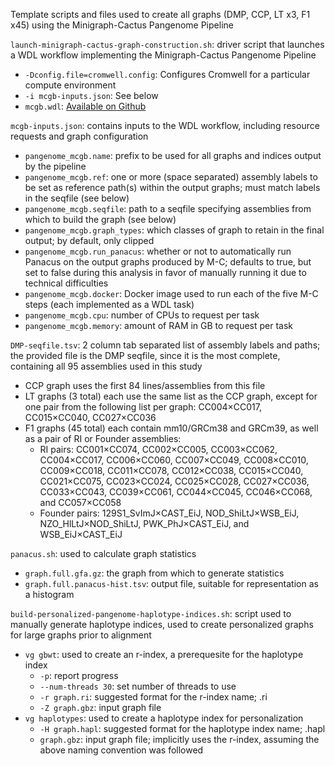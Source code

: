 Template scripts and files used to create all graphs (DMP, CCP, LT x3, F1 x45) using the Minigraph-Cactus Pangenome Pipeline

`launch-minigraph-cactus-graph-construction.sh`: driver script that launches a WDL workflow implementing the Minigraph-Cactus Pangenome Pipeline
- `-Dconfig.file=cromwell.config`: Configures Cromwell for a particular compute environment
- `-i mcgb-inputs.json`: See below
- `mcgb.wdl`: [Available on Github](https://github.com/twlab/cig-pipelines/blob/main/wdl/pipelines/pangenome/mcgb.wdl)

`mcgb-inputs.json`: contains inputs to the WDL workflow, including resource requests and graph configuration
- `pangenome_mcgb.name`: prefix to be used for all graphs and indices output by the pipeline
- `pangenome_mcgb.ref`: one or more (space separated) assembly labels to be set as reference path(s) within the output graphs; must match labels in the seqfile (see below)
- `pangenome_mcgb.seqfile`: path to a seqfile specifying assemblies from which to build the graph (see below)
- `pangenome_mcgb.graph_types`: which classes of graph to retain in the final output; by default, only clipped
- `pangenome_mcgb.run_panacus`: whether or not to automatically run Panacus on the output graphs produced by M-C; defaults to true, but set to false during this analysis in favor of manually running it due to technical difficulties
- `pangenome_mcgb.docker`: Docker image used to run each of the five M-C steps (each implemented as a WDL task)
- `pangenome_mcgb.cpu`: number of CPUs to request per task
- `pangenome_mcgb.memory`: amount of RAM in GB to request per task

`DMP-seqfile.tsv`: 2 column tab separated list of assembly labels and paths; the provided file is the DMP seqfile, since it is the most complete, containing all 95 assemblies used in this study
- CCP graph uses the first 84 lines/assemblies from this file
- LT graphs (3 total) each use the same list as the CCP graph, except for one pair from the following list per graph: CC004×CC017, CC015×CC040, CC027×CC036
- F1 graphs (45 total) each contain mm10/GRCm38 and GRCm39, as well as a pair of RI or Founder assemblies:
  - RI pairs: CC001×CC074, CC002×CC005, CC003×CC062, CC004×CC017, CC006×CC060, CC007×CC049, CC008×CC010, CC009×CC018, CC011×CC078, CC012×CC038, CC015×CC040, CC021×CC075, CC023×CC024, CC025×CC028, CC027×CC036, CC033×CC043, CC039×CC061, CC044×CC045, CC046×CC068, and CC057×CC058
  - Founder pairs: 129S1_SvImJ×CAST_EiJ, NOD_ShiLtJ×WSB_EiJ, NZO_HlLtJ×NOD_ShiLtJ, PWK_PhJ×CAST_EiJ, and WSB_EiJ×CAST_EiJ

`panacus.sh`: used to calculate graph statistics
- `graph.full.gfa.gz`: the graph from which to generate statistics
- `graph.full.panacus-hist.tsv`: output file, suitable for representation as a histogram

`build-personalized-pangenome-haplotype-indices.sh`: script used to manually generate haplotype indices, used to create personalized graphs for large graphs prior to alignment
- `vg gbwt`: used to create an r-index, a prerequesite for the haplotype index
  - `-p`: report progress
  - `--num-threads 30`: set number of threads to use
  - `-r graph.ri`: suggested format for the r-index name; <graph-prefix>.ri
  - `-Z graph.gbz`: input graph file
- `vg haplotypes`: used to create a haplotype index for personalization
  - `-H graph.hapl`: suggested format for the haplotype index name; <graph-prefix>.hapl
  - `graph.gbz`: input graph file; implicitly uses the r-index, assuming the above naming convention was followed
